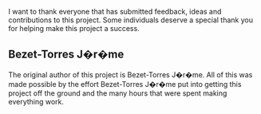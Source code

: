 I want to thank everyone that has submitted feedback, ideas and contributions to this project. Some individuals deserve a special thank you for helping make this project a success.

## Bezet-Torres J�r�me

The original author of this project is Bezet-Torres J�r�me. All of this was made possible by the effort Bezet-Torres J�r�me put into getting this project off the ground and the many hours that were spent making everything work.

